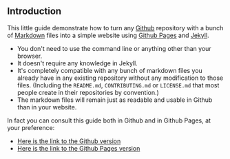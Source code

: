 ## Introduction

This little guide demonstrate how to turn any [Github](http://github.com) repository with a bunch of [Markdown](https://en.wikipedia.org/wiki/Markdown) files into a simple website using [Github Pages](https://pages.github.com/) and [Jekyll](https://jekyllrb.com/).

* You don't need to use the command line or anything other than your browser.
* It doesn't require any knowledge in Jekyll.
* It's completely compatible with any bunch of markdown files you already have in any existing repository without any modification to those files. (Including the `README.md`, `CONTRIBUTING.md` or `LICENSE.md` that most people create in their repositories by convention.)
* The markdown files will remain just as readable and usable in Github than in your website.

In fact you can consult this guide both in Github and in Github Pages, at your preference:

* [Here is the link to the Github version](https://github.com/nicolas-van/easy-markdown-to-github-pages)
* [Here is the link to the Github Pages version](https://nicolas-van.github.io/easy-markdown-to-github-pages/)
